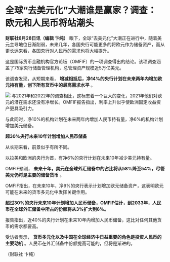 

# 全球“去美元化”大潮谁是赢家？调查：欧元和人民币将站潮头

**财联社6月28日讯（编辑 卞纯）**
眼下，全球“去美元化”大潮正在进行中，随着美元主导地位日渐削弱，未来几年，各国央行可能更多的将欧元作为储备资产，而从更长远来看，各国央行对人民币的需求也将大幅提升。

这是国际货币金融机构官方论坛（OMFIF）的一项调查得出的结论。该项调查涵盖了75家央行储备管理机构，总管理资产规模近5万亿美元。

该调查发现，从短期来看， **增减相抵后，净14%的央行计划在未来两年内增加欧元持有量，创下所有货币中的最高需求水平** 。

![](https://inews.gtimg.com/om_bt/OnH6Ob-9D9Cq4w0qFizNVb2WvMMdVOLaGYNbmnCk-8BLQAA/1000)
与2021年和2022年的调查相比，这标志着一个巨大的变化，2021年他们对欧元的潜在需求还没有净增长。OMFIF报告指出，利率上升似乎使欧洲固定收益资产更具吸引力。

与此同时，净10%的机构计划在未来两年内增加人民币持有量，净6%的机构计划增加美元储备。

**超30%央行未来10年计划增加人民币储备**

从长期来看，前景似乎有所不同。

以拉美和欧洲的央行为首，有净6%的央行计划在未来10年减少美元持有量。

OMFIF预测， **未来十年，美元在全球外汇储备中的占比将从58%降至54%，尽管美元仍将是主要的储备货币** 。

OMFIF指出，在未来10年，净9%的央行表示计划增加欧元储备资产，这表明欧元可能在未来的货币多元化中发挥关键作用。

**超过30%的央行未来10年计划增加人民币储备，OMFIF估计，到2033年，人民币在全球外汇储备中所占的份额将从3%扩大到6%。**

报告指出，近40%的央行计划在未来10年内增加人民币储备，这比对任何其他货币的需求都要高。

受访者表示， **货币多元化以及中国在全球经济中日益重要的角色是投资人民币的主要动机** 。人民币在外汇储备中份额提高可能的，但将是渐进的。

（财联社 卞纯）

